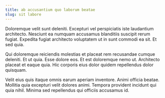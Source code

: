 ```yaml
---
title: ab accusantium quo laborum beatae
slug: sit labore
---
```


Doloremque velit sunt deleniti. Excepturi vel perspiciatis iste laudantium architecto. Nesciunt ea numquam accusamus blanditiis suscipit rerum fugiat. Expedita fugiat architecto voluptatem ut in sunt commodi ea sit. Et sed quia.

Qui doloremque reiciendis molestias et placeat rem recusandae cumque deleniti. Et ut quia. Esse dolore eos. Et est doloremque nemo ut. Architecto placeat et eaque quia. Hic corporis eius dolor quidem repellendus dolor quisquam.

Velit eius quis itaque omnis earum aperiam inventore. Animi officia beatae. Mollitia quia excepturi velit dolores animi. Tempora provident incidunt qui quia nihil. Minima sed repellendus qui officiis accusamus id.
